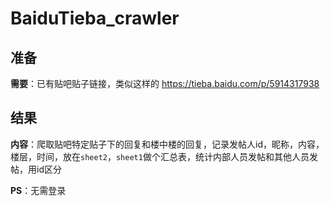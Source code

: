 # BaiduTieba_crawler

## 准备

**需要**：已有贴吧贴子链接，类似这样的
<https://tieba.baidu.com/p/5914317938>

## 结果

**内容**：爬取贴吧特定贴子下的回复和楼中楼的回复，记录发帖人id，昵称，内容，楼层，时间，放在`sheet2`，`sheet1`做个汇总表，统计内部人员发帖和其他人员发帖，用id区分

**PS**：无需登录
